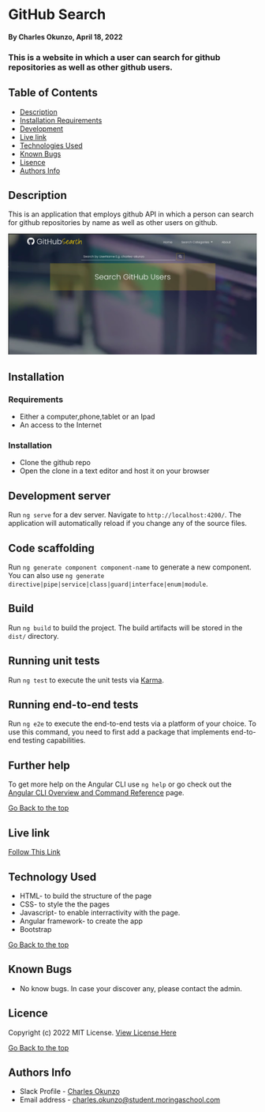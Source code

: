 # GitHub Search
#### By Charles Okunzo, April 18, 2022
### This is a website in which a user can search for github repositories as well as other github users.

## Table of Contents
+ [Description](#description)
+ [Installation Requirements](#installation)
+ [Development](#development)
+ [Live link](#link)
+ [Technologies Used](#technology)
+ [Known Bugs](#bugs)
+ [Lisence](#lisence)
+ [Authors Info](#author)

## Description

This is an application that employs github API in which a person can search for github repositories by name as well as other users on github.

![Landing Page](src/assets/Screenshot-from-2022-04-18-7-47-26.png)


## Installation 
### Requirements

* Either a computer,phone,tablet or an Ipad
* An access to the Internet
### Installation
* Clone the github repo
* Open the clone in a text editor and host it on your browser

## Development server

Run `ng serve` for a dev server. Navigate to `http://localhost:4200/`. The application will automatically reload if you change any of the source files.

## Code scaffolding

Run `ng generate component component-name` to generate a new component. You can also use `ng generate directive|pipe|service|class|guard|interface|enum|module`.

## Build

Run `ng build` to build the project. The build artifacts will be stored in the `dist/` directory.

## Running unit tests

Run `ng test` to execute the unit tests via [Karma](https://karma-runner.github.io).

## Running end-to-end tests

Run `ng e2e` to execute the end-to-end tests via a platform of your choice. To use this command, you need to first add a package that implements end-to-end testing capabilities.

## Further help

To get more help on the Angular CLI use `ng help` or go check out the [Angular CLI Overview and Command Reference](https://angular.io/cli) page.

[Go Back to the top](#github-search)

## Live link
[Follow This Link](http://charles-okunzo.github.io/github-repo-search/)

## Technology Used
* HTML- to build the structure of the page
* CSS- to style the the pages
* Javascript- to enable interractivity with the page.
* Angular framework- to create the app
* Bootstrap

[Go Back to the top](#github-search)


## Known Bugs
* No know bugs. In case your discover any, please contact the admin.

## Licence

Copyright (c) 2022 MIT License. [View License Here](LICENSE)

[Go Back to the top](#github-search)

## Authors Info

* Slack Profile - [Charles Okunzo](https://app.slack.com/client/T0101L740P4/C010GLANY3A/user_profile/U02TTFQ0VJR)
* Email address - [charles.okunzo@student.moringaschool.com](mailto:charles.okunzo@student.moringaschool.com)



